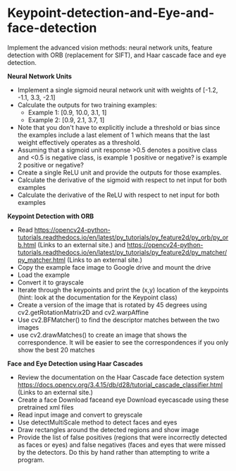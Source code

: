 # Keypoint-detection-and-Eye-and-face-detection

Implement the advanced vision methods: neural network units, feature detection with ORB (replacement for SIFT), and Haar cascade face and eye detection.

**Neural Network Units**

  * Implement a single sigmoid neural network unit with weights of [-1.2, -1.1, 3.3, -2.1]
  * Calculate the outputs for two training examples:
      * Example 1: [0.9, 10.0, 3.1, 1]
      * Example 2: [0.9, 2.1, 3.7, 1]
  * Note that you don't have to explicitly include a threshold or bias since the examples include a last element of 1 which means that the last weight effectively operates as a threshold.
  * Assuming that a sigmoid unit response >0.5 denotes a positive class and <0.5 is negative class, is example 1 positive or negative?  is example 2 positive or negative?
  * Create a single ReLU unit and provide the outputs for those examples.
  * Calculate the derivative of the sigmoid with respect to net input for both examples
  * Calculate the derivative of the ReLU with respect to net input for both examples
  
  **Keypoint Detection with ORB**

  * Read https://opencv24-python-tutorials.readthedocs.io/en/latest/py_tutorials/py_feature2d/py_orb/py_orb.html (Links to an external site.)  and
https://opencv24-python-tutorials.readthedocs.io/en/latest/py_tutorials/py_feature2d/py_matcher/py_matcher.html (Links to an external site.)
  * Copy the example face image to Google drive and mount the drive
  * Load the example
  * Convert it to grayscale
  * Iterate through the keypoints and print the (x,y) location of the keypoints (hint: look at the documentation for the Keypoint class)
  * Create a version of the image that is rotated by 45 degrees using cv2.getRotationMatrix2D and cv2.warpAffine
  * Use cv2.BFMatcher() to find the descriptor matches between the two images
  * use cv2.drawMatches() to create an image that shows the correspondence. It will be easier to see the correspondences if you only show the best 20 matches
  
  **Face and Eye Detection using Haar Cascades**

  * Review the documentation on the Haar Cascade face detection system https://docs.opencv.org/3.4.15/db/d28/tutorial_cascade_classifier.html (Links to an external site.)
  * Create a face  Download faceand eye  Download eyecascade using these pretrained xml files
  * Read input image and convert to greyscale
  * Use detectMultiScale method to detect faces and eyes
  * Draw rectangles around the detected regions and show image
  * Provide the list of false positives (regions that were incorrectly detected as faces or eyes) and false negatives (faces and eyes that were missed by the detectors.  Do this by hand rather than attempting to write a program.
